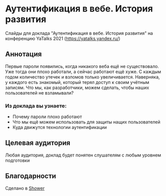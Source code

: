 # Аутентификация в вебе. История развития

Слайды для доклада "Аутентификация в вебе. История развития" на конференцию YaTalks 2021 (https://yatalks.yandex.ru/)

## Аннотация

Первые пароли появились, когда никакого веба ещё не существовало. Уже тогда они плохо работали, а сейчас работают ещё хуже. С каждым годом количество утечек и взломов только увеличивается. Наверняка, у каждого есть знакомый, который терял доступ к своим учётным записям.
Что мы, как разработчики, можем сделать, чтобы наших пользователей не взламывали?

### Из доклада вы узнаете:
- Почему пароли плохо работают
- Что мы ещё можем использовать для защиты нащих пользователей
- Куда движутся технологии аутентификации

## Целевая аудитория

Любая аудитория, доклад будет понятен слушателям с любым уровнем подготовки

## Благодарности

Сделано в [Shower](https://github.com/shower/shower)
